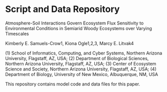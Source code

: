 # Script and Data Repository

Atmosphere-Soil Interactions Govern Ecosystem Flux Sensitivity to Environmental Conditions in Semiarid Woody Ecosystems over Varying Timescales

Kimberly E. Samuels-Crow1, Kiona Ogle1,2,3, Marcy E. Litvak4

(1) School of Informatics, Computing, and Cyber Systems, Northern Arizona University, Flagstaff, AZ, USA;
(2) Department of Biological Sciences, Northern Arizona University, Flagstaff, AZ, USA;
(3) Center of Ecosystem Science and Society, Northern Arizona University, Flagstaff, AZ, USA;
(4) Department of Biology, University of New Mexico, Albuquerque, NM, USA

This repository contains model code and data files for this paper. 

